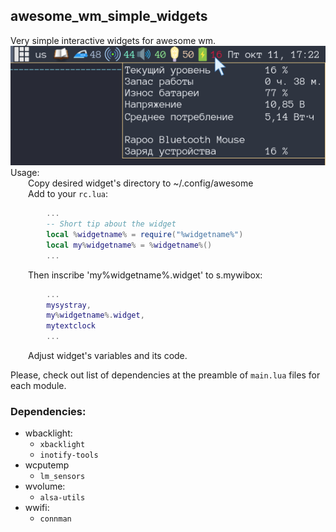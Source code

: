## awesome_wm_simple_widgets
Very simple interactive widgets for awesome wm.  
![screenshot](/misc/screenshot.png)  
Usage:  
&ensp;&ensp;&ensp;&ensp;Copy desired widget's directory to ~/.config/awesome  
&ensp;&ensp;&ensp;&ensp;Add to your `rc.lua`:  
```lua
        ...
        -- Short tip about the widget
        local %widgetname% = require("%widgetname%")
        local my%widgetname% = %widgetname%()
        ...
```
&ensp;&ensp;&ensp;&ensp;Then inscribe 'my%widgetname%.widget' to s.mywibox:  
```lua
        ...
        mysystray,
        my%widgetname%.widget,
        mytextclock
        ...
```
&ensp;&ensp;&ensp;&ensp;Adjust widget's variables and its code.

Please, check out list of dependencies at the preamble of `main.lua` files for each module.  
### Dependencies:  
- wbacklight:
  - `xbacklight`
  - `inotify-tools`
- wcputemp
  - `lm_sensors`
- wvolume:
  - `alsa-utils`
- wwifi:
  - `connman`
